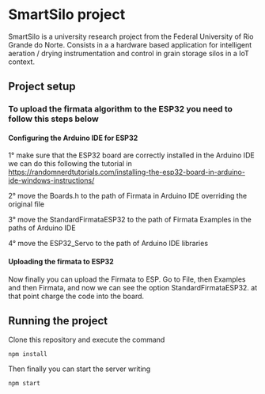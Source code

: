 # SmartSilo project

SmartSilo is a university research project from the Federal University of Rio Grande do Norte. Consists in a a hardware based application for intelligent aeration / drying instrumentation and control in grain storage silos in a IoT context.

## Project setup

### To upload the firmata algorithm to the ESP32 you need to follow this steps below 

#### Configuring the Arduino IDE for ESP32 

1° make sure that the ESP32 board are correctly installed in the Arduino IDE 
we can do this following the tutorial in https://randomnerdtutorials.com/installing-the-esp32-board-in-arduino-ide-windows-instructions/

2° move the Boards.h to the path of Firmata in Arduino IDE overriding the original file

3° move the StandardFirmataESP32 to the path of Firmata Examples in the paths of Arduino IDE

4° move the ESP32_Servo to the path of Arduino IDE libraries 

#### Uploading the firmata to ESP32  

Now finally you can upload the Firmata to ESP. Go to File, then Examples and then Firmata, and now we can see the option 
StandardFirmataESP32. at that point charge the code into the board. 

## Running the project 

Clone this repository and execute the command 

```
npm install
```

Then finally you can start the server writing 

```
npm start 
```

